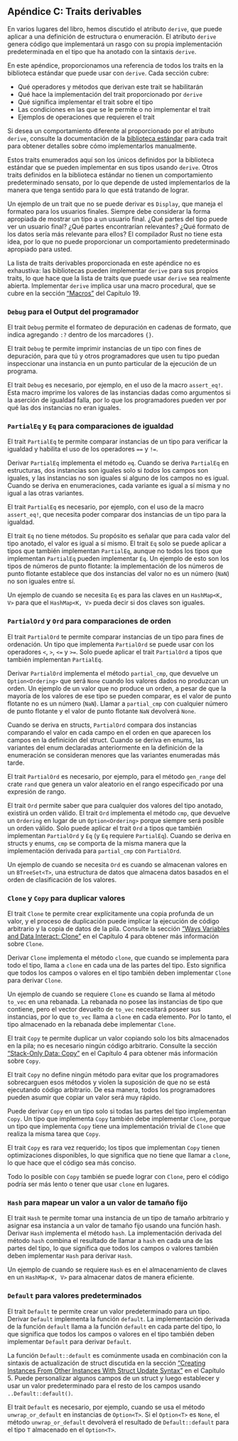 ## Apéndice C: Traits derivables

En varios lugares del libro, hemos discutido el atributo `derive`, que puede
aplicar a una definición de estructura o enumeración. El atributo `derive`
genera código que implementará un rasgo con su propia implementación
predeterminada en el tipo que ha anotado con la sintaxis `derive`.

En este apéndice, proporcionamos una referencia de todos los traits en la
biblioteca estándar que puede usar con `derive`. Cada sección cubre:

- Qué operadores y métodos que derivan este trait se habilitarán
- Qué hace la implementación del trait proporcionado por `derive`
- Qué significa implementar el trait sobre el tipo
- Las condiciones en las que se le permite o no implementar el trait
- Ejemplos de operaciones que requieren el trait

Si desea un comportamiento diferente al proporcionado por el atributo `derive`,
consulte la documentación de la [biblioteca estándar](../std/index.html)<!-- ignore -->
para cada trait para obtener detalles sobre cómo implementarlos manualmente.

Estos traits enumerados aquí son los únicos definidos por la biblioteca
estándar que se pueden implementar en sus tipos usando `derive`. Otros traits
definidos en la biblioteca estándar no tienen un comportamiento predeterminado
sensato, por lo que depende de usted implementarlos de la manera que tenga
sentido para lo que está tratando de lograr.

Un ejemplo de un trait que no se puede derivar es `Display`, que maneja el
formateo para los usuarios finales. Siempre debe considerar la forma apropiada
de mostrar un tipo a un usuario final. ¿Qué partes del tipo puede ver un
usuario final? ¿Qué partes encontrarían relevantes? ¿Qué formato de los datos
sería más relevante para ellos? El compilador Rust no tiene esta idea, por lo
que no puede proporcionar un comportamiento predeterminado apropiado para
usted.

La lista de traits derivables proporcionada en este apéndice no es
exhaustiva: las bibliotecas pueden implementar `derive` para sus propios
traits, lo que hace que la lista de traits que puede usar `derive` sea
realmente abierta. Implementar `derive` implica usar una macro procedural, que
se cubre en la sección [“Macros”][macros]<!-- ignore --> del Capítulo 19.

### `Debug` para el Output del programador

El trait `Debug` permite el formateo de depuración en cadenas de formato, que
indica agregando `:?` dentro de los marcadores `{}`.

El trait `Debug` te permite imprimir instancias de un tipo con fines de
depuración, para que tú y otros programadores que usen tu tipo puedan
inspeccionar una instancia en un punto particular de la ejecución de un
programa.

El trait `Debug` es necesario, por ejemplo, en el uso de la macro `assert_eq!`.
Esta macro imprime los valores de las instancias dadas como argumentos si la
aserción de igualdad falla, por lo que los programadores pueden ver por qué
las dos instancias no eran iguales.

### `PartialEq` y `Eq` para comparaciones de igualdad

El trait `PartialEq` te permite comparar instancias de un tipo para verificar
la igualdad y habilita el uso de los operadores `==` y `!=`.

Derivar `PartialEq` implementa el método `eq`. Cuando se deriva `PartialEq`
en estructuras, dos instancias son iguales solo si _todos_ los campos son
iguales, y las instancias no son iguales si alguno de los campos no es igual.
Cuando se deriva en enumeraciones, cada variante es igual a sí misma y no
igual a las otras variantes.

El trait `PartialEq` es necesario, por ejemplo, con el uso de la macro
`assert_eq!`, que necesita poder comparar dos instancias de un tipo para la
igualdad.

El trait `Eq` no tiene métodos. Su propósito es señalar que para cada valor
del tipo anotado, el valor es igual a sí mismo. El trait `Eq` solo se puede
aplicar a tipos que también implementan `PartialEq`, aunque no todos los tipos
que implementan `PartialEq` pueden implementar `Eq`. Un ejemplo de esto son
los tipos de números de punto flotante: la implementación de los números de
punto flotante establece que dos instancias del valor no es un número (`NaN`)
no son iguales entre sí.

Un ejemplo de cuando se necesita `Eq` es para las claves en un `HashMap<K, V>`
para que el `HashMap<K, V>` pueda decir si dos claves son iguales.

### `PartialOrd` y `Ord` para comparaciones de orden

El trait `PartialOrd` te permite comparar instancias de un tipo para fines de
ordenación. Un tipo que implementa `PartialOrd` se puede usar con los
operadores `<`, `>`, `<=` y `>=`. Solo puede aplicar el trait `PartialOrd` a
tipos que también implementan `PartialEq`.

Derivar `PartialOrd` implementa el método `partial_cmp`, que devuelve un
`Option<Ordering>` que será `None` cuando los valores dados no produzcan un
orden. Un ejemplo de un valor que no produce un orden, a pesar de que la
mayoría de los valores de ese tipo se pueden comparar, es el valor de punto
flotante no es un número (`NaN`). Llamar a `partial_cmp` con cualquier número
de punto flotante y el valor de punto flotante `NaN` devolverá `None`.

Cuando se deriva en structs, `PartialOrd` compara dos instancias comparando el
valor en cada campo en el orden en que aparecen los campos en la definición
del struct. Cuando se deriva en enums, las variantes del enum declaradas
anteriormente en la definición de la enumeración se consideran menores
que las variantes enumeradas más tarde.

El trait `PartialOrd` es necesario, por ejemplo, para el método `gen_range`
del crate `rand` que genera un valor aleatorio en el rango especificado por
una expresión de rango.

El trait `Ord` permite saber que para cualquier dos valores del tipo anotado,
existirá un orden válido. El trait `Ord` implementa el método `cmp`, que
devuelve un `Ordering` en lugar de un `Option<Ordering>` porque siempre será
posible un orden válido. Solo puede aplicar el trait `Ord` a tipos que también
implementan `PartialOrd` y `Eq` (y `Eq` requiere `PartialEq`). Cuando se
deriva en structs y enums, `cmp` se comporta de la misma manera que la
implementación derivada para `partial_cmp` con `PartialOrd`.

Un ejemplo de cuando se necesita `Ord` es cuando se almacenan valores en un
`BTreeSet<T>`, una estructura de datos que almacena datos basados en el orden
de clasificación de los valores.

### `Clone` y `Copy` para duplicar valores

El trait `Clone` te permite crear explícitamente una copia profunda de un
valor, y el proceso de duplicación puede implicar la ejecución de código
arbitrario y la copia de datos de la pila. Consulte la sección [“Ways
Variables and Data Interact: Clone”][ways-variables-and-data-interact-clone]<!-- ignore -->
en el Capítulo 4 para obtener más información sobre `Clone`.

Derivar `Clone` implementa el método `clone`, que cuando se implementa para
todo el tipo, llama a `clone` en cada una de las partes del tipo. Esto
significa que todos los campos o valores en el tipo también deben implementar
`Clone` para derivar `Clone`.

Un ejemplo de cuando se requiere `Clone` es cuando se llama al método `to_vec`
en una rebanada. La rebanada no posee las instancias de tipo que contiene, pero
el vector devuelto de `to_vec` necesitará poseer sus instancias, por lo que
`to_vec` llama a `clone` en cada elemento. Por lo tanto, el tipo almacenado en
la rebanada debe implementar `Clone`.

El trait `Copy` te permite duplicar un valor copiando solo los bits almacenados
en la pila; no es necesario ningún código arbitrario. Consulte la sección
[“Stack-Only Data: Copy”][solo-datos-del-stack-copiar]<!-- ignore --> en el Capítulo 4
para obtener más información sobre `Copy`.

El trait `Copy` no define ningún método para evitar que los programadores
sobrecarguen esos métodos y violen la suposición de que no se está ejecutando
código arbitrario. De esa manera, todos los programadores pueden asumir que
copiar un valor será muy rápido.

Puede derivar `Copy` en un tipo solo si todas las partes del tipo implementan
`Copy`. Un tipo que implementa `Copy` también debe implementar `Clone`, porque
un tipo que implementa `Copy` tiene una implementación trivial de `Clone` que
realiza la misma tarea que `Copy`.

El trait `Copy` es rara vez requerido; los tipos que implementan `Copy` tienen
optimizaciones disponibles, lo que significa que no tiene que llamar a `clone`,
lo que hace que el código sea más conciso.

Todo lo posible con `Copy` también se puede lograr con `Clone`, pero el código
podría ser más lento o tener que usar `clone` en lugares.

### `Hash` para mapear un valor a un valor de tamaño fijo

El trait `Hash` te permite tomar una instancia de un tipo de tamaño arbitrario
y asignar esa instancia a un valor de tamaño fijo usando una función hash.
Derivar `Hash` implementa el método `hash`. La implementación derivada del
método `hash` combina el resultado de llamar a `hash` en cada una de las partes
del tipo, lo que significa que todos los campos o valores también deben
implementar `Hash` para derivar `Hash`.

Un ejemplo de cuando se requiere `Hash` es en el almacenamiento de claves en
un `HashMap<K, V>` para almacenar datos de manera eficiente.

### `Default` para valores predeterminados

El trait `Default` te permite crear un valor predeterminado para un tipo.
Derivar `Default` implementa la función `default`. La implementación derivada
de la función `default` llama a la función `default` en cada parte del tipo,
lo que significa que todos los campos o valores en el tipo también deben
implementar `Default` para derivar `Default`.

La función `Default::default` es comúnmente usada en combinación con la
sintaxis de actualización de struct discutida en la sección [“Creating
Instances From Other Instances With
Struct Update Syntax”][creando-instancias-de-otras-instancias-con-sintaxis-de-struct-update]<!-- ignore -->
en el Capítulo 5. Puede personalizar algunos campos de un struct y luego
establecer y usar un valor predeterminado para el resto de los campos usando
`..Default::default()`.

El trait `Default` es necesario, por ejemplo, cuando se usa el método
`unwrap_or_default` en instancias de `Option<T>`. Si el `Option<T>` es `None`,
el método `unwrap_or_default` devolverá el resultado de `Default::default` para
el tipo `T` almacenado en el `Option<T>`.

[creando-instancias-de-otras-instancias-con-sintaxis-de-struct-update]: ch05-01-defining-structs.html#creando-instancias-de-otras-instancias-con-sintaxis-de-struct-update
[solo-datos-del-stack-copiar]: ch04-01-what-is-ownership.html#solo-datos-del-stack-copiar
[ways-variables-and-data-interact-clone]: ch04-01-what-is-ownership.html#ways-variables-and-data-interact-clone
[macros]: ch19-06-macros.html#macros
